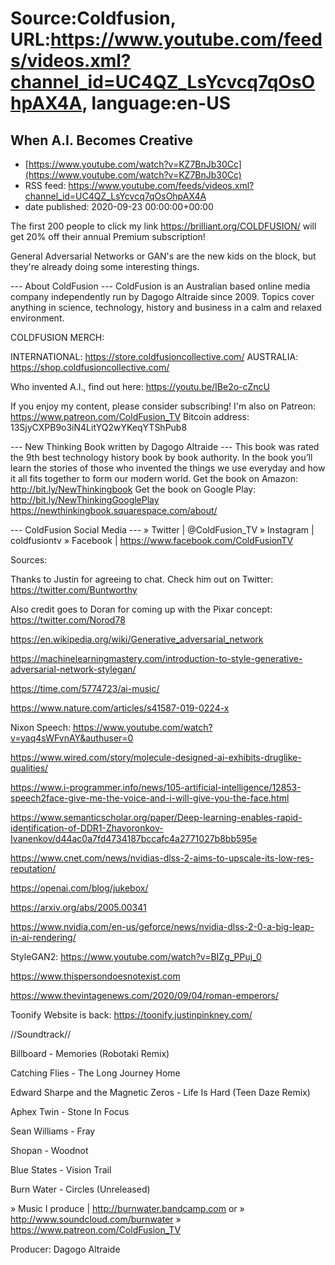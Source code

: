 # Source:Coldfusion, URL:https://www.youtube.com/feeds/videos.xml?channel_id=UC4QZ_LsYcvcq7qOsOhpAX4A, language:en-US

## When A.I. Becomes Creative
 - [https://www.youtube.com/watch?v=KZ7BnJb30Cc](https://www.youtube.com/watch?v=KZ7BnJb30Cc)
 - RSS feed: https://www.youtube.com/feeds/videos.xml?channel_id=UC4QZ_LsYcvcq7qOsOhpAX4A
 - date published: 2020-09-23 00:00:00+00:00

The first 200 people to click my link https://brilliant.org/COLDFUSION/ will get 20% off their annual Premium subscription!

General Adversarial Networks or GAN's are the new kids on the block, but they're already doing some interesting things.

--- About ColdFusion ---
ColdFusion is an Australian based online media company independently run by Dagogo Altraide since 2009. Topics cover anything in science, technology, history and business in a calm and relaxed environment. 

COLDFUSION MERCH:

INTERNATIONAL: https://store.coldfusioncollective.com/
AUSTRALIA: https://shop.coldfusioncollective.com/

Who invented A.I., find out here: https://youtu.be/IBe2o-cZncU


If you enjoy my content, please consider subscribing!
I'm also on Patreon: https://www.patreon.com/ColdFusion_TV
Bitcoin address: 13SjyCXPB9o3iN4LitYQ2wYKeqYTShPub8

--- New Thinking Book written by Dagogo Altraide ---
This book was rated the 9th best technology history book by book authority.
In the book you’ll learn the stories of those who invented the things we use everyday and how it all fits together to form our modern world.
Get the book on Amazon: http://bit.ly/NewThinkingbook
Get the book on Google Play: http://bit.ly/NewThinkingGooglePlay
https://newthinkingbook.squarespace.com/about/

--- ColdFusion Social Media ---
» Twitter | @ColdFusion_TV
» Instagram | coldfusiontv
» Facebook | https://www.facebook.com/ColdFusionTV

Sources:

Thanks to Justin for agreeing to chat. Check him out on Twitter: https://twitter.com/Buntworthy

Also credit goes to Doran for coming up with the Pixar concept: https://twitter.com/Norod78

https://en.wikipedia.org/wiki/Generative_adversarial_network

https://machinelearningmastery.com/introduction-to-style-generative-adversarial-network-stylegan/

https://time.com/5774723/ai-music/

https://www.nature.com/articles/s41587-019-0224-x

Nixon Speech: https://www.youtube.com/watch?v=yaq4sWFvnAY&authuser=0

https://www.wired.com/story/molecule-designed-ai-exhibits-druglike-qualities/

https://www.i-programmer.info/news/105-artificial-intelligence/12853-speech2face-give-me-the-voice-and-i-will-give-you-the-face.html

https://www.semanticscholar.org/paper/Deep-learning-enables-rapid-identification-of-DDR1-Zhavoronkov-Ivanenkov/d44ac0a7fd4734187bccafc4a2771027b8bb595e

https://www.cnet.com/news/nvidias-dlss-2-aims-to-upscale-its-low-res-reputation/

https://openai.com/blog/jukebox/

https://arxiv.org/abs/2005.00341

https://www.nvidia.com/en-us/geforce/news/nvidia-dlss-2-0-a-big-leap-in-ai-rendering/

StyleGAN2: https://www.youtube.com/watch?v=BIZg_PPuj_0

https://www.thispersondoesnotexist.com

https://www.thevintagenews.com/2020/09/04/roman-emperors/

Toonify Website is back: https://toonify.justinpinkney.com/

//Soundtrack//

Billboard - Memories (Robotaki Remix)

Catching Flies - The Long Journey Home

Edward Sharpe and the Magnetic Zeros - Life Is Hard (Teen Daze Remix)

Aphex Twin - Stone In Focus

Sean Williams - Fray

Shopan - Woodnot

Blue States - Vision Trail

Burn Water - Circles (Unreleased)

» Music I produce | http://burnwater.bandcamp.com or 
» http://www.soundcloud.com/burnwater
» https://www.patreon.com/ColdFusion_TV

Producer: Dagogo Altraide

